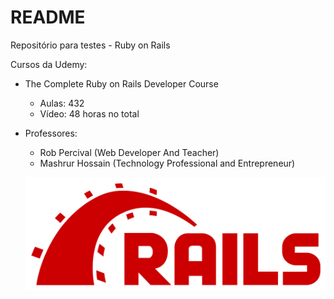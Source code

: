 # README

Repositório para testes - Ruby on Rails

Cursos da Udemy:

* The Complete Ruby on Rails Developer Course
    * Aulas: 432
    * Vídeo: 48 horas no total

* Professores:
    * Rob Percival (Web Developer And Teacher)
    * Mashrur Hossain (Technology Professional and Entrepreneur)
    
    ![Alt text](image-1.png)




